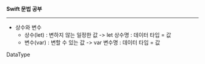 **Swift 문법 공부**

---

- 상수와 변수
    - 상수(let) : 변하지 않는 일정한 값  -> let 상수명 : 데이터 타입 = 값
    - 변수(var) : 변할 수 있는 값 -> var 변수명 : 데이터 타입 = 값
    


DataType
